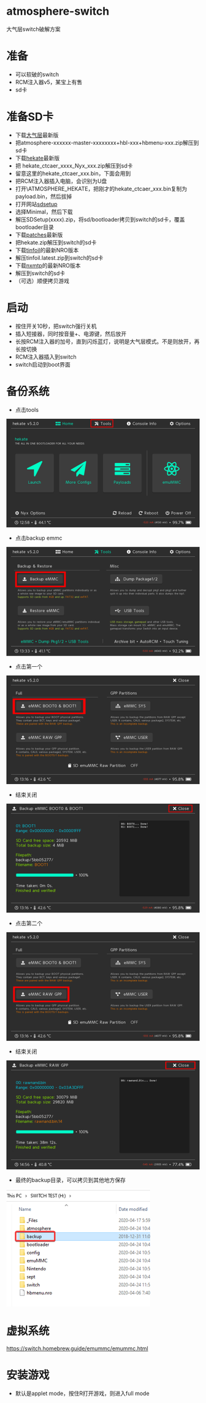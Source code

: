 # atmosphere-switch
大气层switch破解方案

# 准备
* 可以软破的switch
* RCM注入器v5，某宝上有售
* sd卡

# 准备SD卡
* 下载[大气层](https://github.com/Atmosphere-NX/Atmosphere)最新版
* 把atmosphere-xxxxxx-master-xxxxxxxx+hbl-xxx+hbmenu-xxx.zip解压到sd卡
* 下载[hekate](https://github.com/CTCaer/hekate)最新版
* 把 hekate_ctcaer_xxxx_Nyx_xxx.zip解压到sd卡
* 留意这里的hekate_ctcaer_xxx.bin，下面会用到
* 把RCM注入器插入电脑，会识别为U盘
* 打开\ATMOSPHERE_HEKATE，把刚才的hekate_ctcaer_xxx.bin复制为payload.bin，然后拔掉
* 打开网站[sdsetup](https://www.sdsetup.com/)
* 选择Minimal，然后下载
* 解压SDSetup(xxxx).zip，将sd/bootloader拷贝到switch的sd卡，覆盖bootloader目录
* 下载[patches](https://github.com/ITotalJustice/patches)最新版
* 把hekate.zip解压到switch的sd卡
* 下载[tinfoil](https://tinfoil.io/)的最新NRO版本
* 解压tinfoil.latest.zip到switch的sd卡
* 下载[nxmtp](https://github.com/liuervehc/nxmtp)的最新NRO版本
* 解压到switch的sd卡
* （可选）顺便拷贝游戏

# 启动
* 按住开关10秒，把switch强行关机
* 插入短接器，同时按音量+、电源键，然后放开
* 长按RCM注入器的加号，直到闪烁蓝灯，说明是大气层模式。不是则放开，再长按切换
* RCM注入器插入到switch
* switch启动到boot界面

# 备份系统
* 点击tools

![image](backup1.png)

* 点击backup emmc

![image](backup2.png)

* 点击第一个

![image](backup3.png)

* 结束关闭

![image](backup4.png)

* 点击第二个

![image](backup5.png)

* 结束关闭

![image](backup6.png)

* 最终的backup目录，可以拷贝到其他地方保存

![image](backup7.png)

# 虚拟系统
https://switch.homebrew.guide/emummc/emummc.html

# 安装游戏
* 默认是applet mode，按住R打开游戏，则进入full mode


